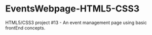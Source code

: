 # EventsWebpage-HTML5-CSS3
HTML5/CSS3 project #13 - An event management page using basic frontEnd concepts.
